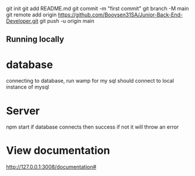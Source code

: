 git init
git add README.md
git commit -m "first commit"
git branch -M main
git remote add origin https://github.com/Booysen31SA/Junior-Back-End-Developer.git
git push -u origin main

## Running locally
# database
connecting to database, 
run wamp for my sql
should connect to local instance of mysql

# Server
npm start 
if database connects then success if not it will throw an error

# View documentation
http://127.0.0.1:3008/documentation#